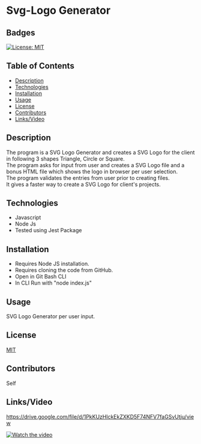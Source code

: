 # Svg-Logo Generator

## Badges

[![License: MIT](https://img.shields.io/badge/License-MIT-yellow.svg)](https://opensource.org/licenses/MIT)

## Table of Contents

- [Description](#description)
- [Technologies](#technologies)
- [Installation](#installation)
- [Usage](#usage)
- [License](#license)
- [Contributors](#contributors)
- [Links/Video](#linksvideo)

## Description

The program is a SVG Logo Generator and creates a SVG Logo for the client in following 3 shapes Triangle, Circle or Square. <br>
The program asks for input from user and creates a SVG Logo file and a bonus HTML file which shows the logo in browser per user selection. <br>
The program validates the entries from user prior to creating files.<br>
It gives a faster way to create a SVG Logo for client's projects.

## Technologies 

- Javascript
- Node Js
- Tested using Jest Package 


## Installation

- Requires Node JS installation.
- Requires cloning the code from GitHub.
- Open in Git Bash CLI
- In CLI Run with "node index.js"

## Usage

SVG Logo Generator per user input.

## License

[MIT](https://opensource.org/licenses/MIT)

## Contributors

Self

## Links/Video

https://drive.google.com/file/d/1PkKUzHlckEkZXKD5F74NFV7faGSvUtju/view


[![Watch the video](https://i.imgur.com/vKb2F1B.png)](https://drive.google.com/file/d/1PkKUzHlckEkZXKD5F74NFV7faGSvUtju/view)
